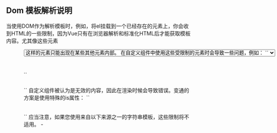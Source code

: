 ## Dom 模板解析说明
当使用DOM作为解析模板时，例如，将el挂载到一个已经存在的元素上，你会收到HTML的一些限制，因为Vue只有在浏览器解析和标准化HTML后才能获取模板内容。尤其像这些元素<ul><ol><table><select>限制了能被它包裹的元素，而一些像<option>这样的元素只能出现在某些其他元素内部。

在自定义组件中使用这些受限制的元素时会导致一些问题，例如：
``
<table>
<my-row>..</my-row>
</table>
``
自定义组件<my-row>被认为是无效的内容，因此在渲染时候会导致错误。变通的方案是使用特殊的is属性：
``
<table>
<tr is="my-row"></tr>
</table>
``
应当注意，如果您使用来自以下来源之一的字符串模板，这些限制将不适用。
  - <script type="text/x-template">
  - javascript内联模板字符串
  - .vue组件
因此有必要的话请使用字符串模板。

##data必须是函数
通过Vue构造器传入的各种选项大多数都可以用在组件里。data是一个列外，它必须是函数。实际上，如果你这么做：
``
Vue.component('my-component',{
    tamplate:'<span>{{message}}</span>',
    data:{
        message:'hello'
    }
})
``
那么Vue会停止，并在控制台发出警告，告诉你在组件中data必须是一个函数。理解这种规则的存在意义很有帮助，让我们假设用如下方式来绕开Vue的警告：
``
<div id="example-2">
    <simple-counter></simple-counter>
    <simple-counter></simple-counter>
    <simple-counter></simple-counter>
</div>
``
``
var data={counter:0}
Vue.component('simple-counter',{
    template:'<button v-on:click="counter+=1">{{counter}}</button>',
    //技术上data的确是一个函数了，因此Vue不会警告
    //但是我们返回给每个组件的实例却引用了同一个data对象
    data:function(){
        return data
    }
})
new Vue({
    el:'#example-2'
})
``
由于这三个组件共享了同一个data，因此增加一个counter会影响所有组件！这不对，我们可以通过为每个组件返回全新的data对象来解决这个问题：
``
data:function(){
    return {
        counter:0;
    }
}
``
现在每个counter都有他自己的内部状态了

##构成组件
组件意味着协同工作，通常父子组件会是这样的关系：组件A在它的模板中使用了组件B。他们之间必然需要相互通信：父组件要给子组件传递数据，子组件需要将它内部发生的事情告知给父组件。然而，在一个良好定义的接口中尽可能将父子组件解耦是很重要的。这保证了每个组件可以在相对隔离的环境中书写和理解，也大幅提高了组件的可维护性和可重用性。

在Vue.js中，父子组件的关系可以总结为props down, events up。父组件通过props向下传递数据给子组件，子组件通过events给父组件发送消息。看看它们是怎么工作的。

##使用prop传递数据
组件实例的作用域是孤立的。这意味着不能（也不应该）在子组件的模板内直接引用父组件的数据。要让子组件使用父组件的数据，我们需要通过子组件的props选项。

子组件要显式的用props选项声明他期待获得的数据：
``
Vue.component('child',{
    //声明props
    props:['message'],
    //就像data一样，prop可以用在模板内
    //同样也可以在vm实例中像“this.message”这样使用
    template:'<span>{{message}}</span>'
})
``
我们可以向它传入一个普通字符串：
``
<child message="hello!"></child>
``

## camelCase vs kebab-case
HTML特性是不区分大小写的。所以，当使用的不是字符串模板，camelCased(驼峰式)命名的prop需要转换为相应的kebab-case(短横线隔开式)命名：
``
Vue.component('child',{
    //camelCase in javascript
    props:[myMessage],
    template:'<span>{{myMessage}}</span>'
})
``
``
<!--kebab-case in HTML-->
<child my-message="hello!"></child>
``
如果你使用字符串模板，则没有这些限制

##动态prop
在模板中，要动态绑定父组件的数据到子模板的props，与绑定到任何普通的HTML特性相类似，就是用v-bind。每当父组件的数据变化时，该变化也会传到给子组件：
``
<div>
<input v-model="parentMsg">
<br>
<child v-bind:my-message="parentMsg"></child>
</div>
``
使用v-bind的缩写语法通常更简单：
``
<child :my-message="parentMsg"></child>
``

#字面量语法 vs 动态语法
初学者常犯的一个错误是使用字面量语法传递数值：
``
<!--传递了一个字符串“1”-->
<comp some-prop="1"></comp>
``
因为他是一个字面prop，它的值是字符串“1”，而不是number。如果想传递一个实际的number，需要使用v-bind，从而让他的值被当做JavaScript表达式计算：
``
<!--传递实际的number-->
<comp v-bind:some-prop="1"></comp>
``

#单向数据流
prop是单向绑定的，当如组件属性变化时，将传导给子组件，但是不会反过来，这是为了防止子组件无意修改了父组件的状态--这会让应用的数据流难以理解。

另外每次父组件更新时，子组件的所有prop都会更新为最新值。这意味着你不应该在子组件内部改变prop。如果你这么做了，Vue会在控制台发出警告。

为什么我们会有修改prop中数据的冲动呢？通常是这两种原因：
1. prop作为初始值传入后，子组件想把他们当做局部数据来使用
2. prop作为初始值传入，由子组件处理成其他数据输出。
对这两种原因，正确的应对方式是：
1. 定义一个局部变量，并用prop的值初始化它。
``
props:['initialCounter'],
data:function(){
    return {counter:this.initialCounter}
}
``
2. 定义一个计算属性，处理prop的值并返回
``
props:['size'],
computed:{
    normalizedSize:function(){
        return this.size.trim().toLowerCase()
    }
}
``
注意：在JavaScript中对象和数组是引用类型，指向同一个内存空间，如果prop是一个对象或数组，在子组件内部改变它会影响父组件的状态。

#Prop验证
我们可以为组件的props制定验证规格。如果传入的数据不符合规格，Vue会发出警告。当组件给其他人使用时，这很有用。

要指定验证规格，需要用对象的形式，而不能用字符串数组：
``
Vue.component('example',{
    props:{
        //基础类型检测(null意思是任何类型都可以)
        propA:Number,
        //多种类型
        propB:[String,Number],
        //必传且是字符串
        propC:{
            type:String,
            required:true
        }
        //数字且有默认值
        propD:{
            type:Number,
            default:100
        },
        //数组/对象的默认值应当由一个工厂函数返回
        propE:{
            type:Object,
            default:function(){
                return {message:'hello'}
            }
        },
        //自定义验证函数
        propF:{
            validator:function(value){
                return value>10
            }
        }
    }
})
``
type可以是下面原声构造器：
 - String
 - Number
 - Boolean
 - Function
 - Object
 - Array
type也可以是一个自定义的构造器函数，使用instanceof检测。

当prop验证失败，Vue会在抛出警告（如果使用的是开发版本）。

#自定义事件

我们知道父组件是使用props传递数据给子组件，但如果子组件要把数据传递回去，应该使用自定义事件！

#使用v-on绑定自定义事件
每个Vue实例都实现了事件接口，即：
 - 使用$on(eventName)监听事件
 - 使用$emit(eventName)触发事件
Vue的事件系统分离自浏览器的EventTarget API,尽管运行类似，但是$on和$emiy不是addEventListener和dispatchEvent的别名。

另外，父组件可以在使用子组件的地方直接用v-on来监听子组件触发的事件。

不能用$on侦听子组件抛出的事件，必须在模板里直接用v-on绑定，就像下面的例子：

``
<div id="counter-event-example">
<p>{{total}}</p>
<button-counter v-on:increment="incrementTotal"></button-counter>
<button-counter v-on:increment="incrementTotal"></button-counter>
</div>
``
``
Vue.component('button-counter',{
    template:'<button v-on:click="increment">{{counter}}</button>',
    data:function(){
        return {
            counter:0
        }
    },
    methods:{
        increment:function(){
            this.counter+=1
            this.$emit('increment')
        }
    }
})

new Vue({
    el:'#counter-event-example',
    data:{
        total:0
    },
    methods:{
        incrementTotal:function(){
            this.total+=1
        }
    }
})
``
在本例中，子组件已经和它的外部外圈解耦了。他所作的只是报告自己的内部事件，至于父组件是否关心则与它无关。

给组件绑定原生事件：

有时候，你想在某个组件的根元素上监听一个原生事件。可以使用.native修饰v-on。例如：
``
<my-component v-on:click.native="doTheThing"></my-component>
``

#.sync修饰符
某些情况下，我们可能会需要对一个prop进行双向绑定。

.sync的适用之处，在开发可复用的组件库时，让子组件改变父组件状态的代码更容易被区分。

它作为一个语法糖存在，会被扩展为一个自动更新父组件属性的v-on侦听器。
``
<comp :foo.sync="bar"></comp>
``
会被扩展为
``
<comp :foo="bar" @update:foo="val=>bar=val"></comp>
``
当子组件需要更新foo的值得时候，需要显式的触发一个更新事件：
``
this.$emit('update:foo',newValue)
``